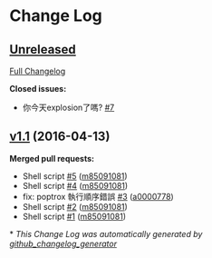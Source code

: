 # Change Log

## [Unreleased](https://github.com/m85091081/asciiartcollection/tree/HEAD)

[Full Changelog](https://github.com/m85091081/asciiartcollection/compare/v1.1...HEAD)

**Closed issues:**

- 你今天explosion了嗎? [\#7](https://github.com/m85091081/asciiartcollection/issues/7)

## [v1.1](https://github.com/m85091081/asciiartcollection/tree/v1.1) (2016-04-13)
**Merged pull requests:**

- Shell script [\#5](https://github.com/m85091081/asciiartcollection/pull/5) ([m85091081](https://github.com/m85091081))
- Shell script [\#4](https://github.com/m85091081/asciiartcollection/pull/4) ([m85091081](https://github.com/m85091081))
- fix: poptrox 執行順序錯誤 [\#3](https://github.com/m85091081/asciiartcollection/pull/3) ([a0000778](https://github.com/a0000778))
- Shell script [\#2](https://github.com/m85091081/asciiartcollection/pull/2) ([m85091081](https://github.com/m85091081))
- Shell script [\#1](https://github.com/m85091081/asciiartcollection/pull/1) ([m85091081](https://github.com/m85091081))



\* *This Change Log was automatically generated by [github_changelog_generator](https://github.com/skywinder/Github-Changelog-Generator)*